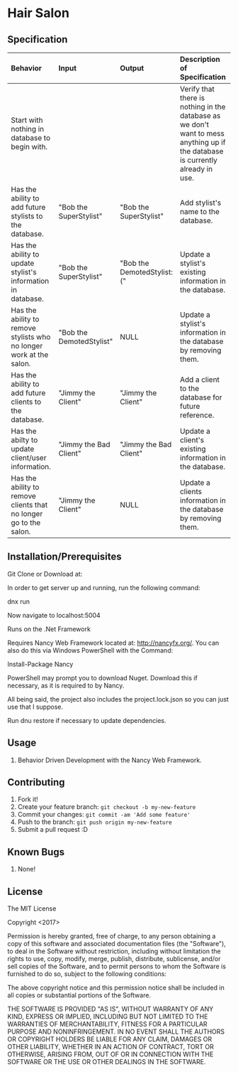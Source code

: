 # Hair Salon

## Specification

| Behavior | Input | Output | Description of Specification |
| :-------------     | :------------- | :------------- | :------------- |
| Start with nothing in database to begin with.| | | Verify that there is nothing in the database as we don't want to mess anything up if the database is currently already in use. |
| Has the ability to add future stylists to the database. | "Bob the SuperStylist" | "Bob the SuperStylist" | Add stylist's name to the database. |
| Has the ability to update stylist's information in database. | "Bob the SuperStylist" | "Bob the DemotedStylist:(" | Update a stylist's existing information in the database. |
| Has the ability to remove stylists who no longer work at the salon. | "Bob the DemotedStylist" | NULL | Update a stylist's information in the database by removing them. |
| Has the ability to add future clients to the database. | "Jimmy the Client" | "Jimmy the Client" | Add a client to the database for future reference. |
| Has the abilty to update client/user information. | "Jimmy the Bad Client" | "Jimmy the Bad Client" | Update a client's existing information in the database. |
| Has the ability to remove clients that no longer go to the salon. | "Jimmy the Client" | NULL | Update a clients information in the database by removing them. |


## Installation/Prerequisites

Git Clone or Download at:

In order to get server up and running, run the following command:

  dnx run

Now navigate to localhost:5004

Runs on the .Net Framework

Requires Nancy Web Framework located at: http://nancyfx.org/. You can also do this via Windows PowerShell with the Command:

Install-Package Nancy

PowerShell may prompt you to download Nuget. Download this if necessary, as it is required to by Nancy.

All being said, the project also includes the project.lock.json so you can just use that I suppose.

Run dnu restore if necessary to update dependencies.


## Usage

1. Behavior Driven Development with the  Nancy Web Framework.

## Contributing

1. Fork it!
2. Create your feature branch: `git checkout -b my-new-feature`
3. Commit your changes: `git commit -am 'Add some feature'`
4. Push to the branch: `git push origin my-new-feature`
5. Submit a pull request :D

## Known Bugs

1. None!

## License

The MIT License

Copyright <2017> <Ethan Luts>

Permission is hereby granted, free of charge, to any person obtaining a copy of this software and associated documentation files (the "Software"), to deal in the Software without restriction, including without limitation the rights to use, copy, modify, merge, publish, distribute, sublicense, and/or sell copies of the Software, and to permit persons to whom the Software is furnished to do so, subject to the following conditions:

The above copyright notice and this permission notice shall be included in all copies or substantial portions of the Software.

THE SOFTWARE IS PROVIDED "AS IS", WITHOUT WARRANTY OF ANY KIND, EXPRESS OR IMPLIED, INCLUDING BUT NOT LIMITED TO THE WARRANTIES OF MERCHANTABILITY, FITNESS FOR A PARTICULAR PURPOSE AND NONINFRINGEMENT. IN NO EVENT SHALL THE AUTHORS OR COPYRIGHT HOLDERS BE LIABLE FOR ANY CLAIM, DAMAGES OR OTHER LIABILITY, WHETHER IN AN ACTION OF CONTRACT, TORT OR OTHERWISE, ARISING FROM, OUT OF OR IN CONNECTION WITH THE SOFTWARE OR THE USE OR OTHER DEALINGS IN THE SOFTWARE.

